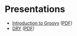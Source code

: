 # Presentations

* [Introduction to Groovy](Introduction-to-Groovy/Introduction-to-Groovy.md) ([PDF](Introduction-to-Groovy/Introduction-to-Groovy.pdf))
* [DRY](DRY/DRY.md) ([PDF](DRY/DRY.pdf))
